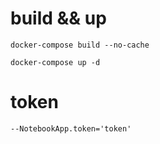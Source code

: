 # build && up
```
docker-compose build --no-cache
```
```
docker-compose up -d
```

# token
```
--NotebookApp.token='token'
```